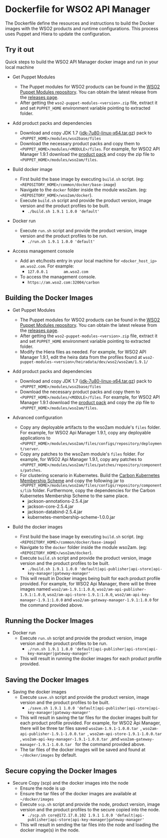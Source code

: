 # Dockerfile for WSO2 API Manager #
The Dockerfile define the resources and instructions to build the Docker images with the WSO2 products and runtime configurations. This process uses Puppet and Hiera to update the configuration.

## Try it out
Quick steps to build the WSO2 API Manager docker image and run in your local machine
  
* Get Puppet Modules
    - The Puppet modules for WSO2 products can be found in the [WSO2 Puppet Modules repository](https://github.com/wso2/puppet-modules). You can obtain the latest release from the [releases page](https://github.com/wso2/puppet-modules/releases). 
    - After getting the `wso2-puppet-modules-<version>.zip` file, extract it and set `PUPPET_HOME` environment variable pointing to extracted folder.

* Add product packs and dependencies
    - Download and copy JDK 1.7 ([jdk-7u80-linux-x64.tar.gz](http://www.oracle.com/technetwork/java/javase/downloads/jdk7-downloads-1880260.html)) pack to `<PUPPET_HOME>/modules/wso2base/files`
    - Download the necessary product packs and copy them to `<PUPPET_HOME>/modules/<MODULE>/files`. For example, for WSO2 API Manager 1.9.1 download the [product pack](http://wso2.com/products/api-manager/) and copy the zip file to `<PUPPET_HOME>/modules/wso2am/files`.

* Build docker image
    - First build the base image by executing `build.sh` script. (eg: `<REPOSITORY_HOME>/common/docker/base-image`)
    - Navigate to the `docker` folder inside the module wso2am. (eg: `<REPOSITORY_HOME>/wso2am/docker`).
    - Execute `build.sh` script and provide the product version, image version and the product profiles to be built.
        + `./build.sh 1.9.1 1.0.0 'default'`

* Docker run
    - Execute `run.sh` script and provide the product version, image version and the product profiles to be run.
        + `./run.sh 1.9.1 1.0.0 'default'`

* Access management console
    - Add an etc/hosts entry in your local machine for `<docker_host_ip> am.wso2.com`. For example:
        + `127.0.0.1       am.wso2.com`
    -  To access the management console.
        + `https://am.wso2.com:32004/carbon`

## Building the Docker Images

* Get Puppet Modules
    - The Puppet modules for WSO2 products can be found in the [WSO2 Puppet Modules repository](https://github.com/wso2/puppet-modules). You can obtain the latest release from the [releases page](https://github.com/wso2/puppet-modules/releases). 
    - After getting the `wso2-puppet-modules-<version>.zip` file, extract it and set `PUPPET_HOME` environment variable pointing to extracted folder. 
    - Modify the Hiera files as needed. For example, for WSO2 API Manager 1.9.1, edit the heira data from the profiles found at `wso2-puppet-modules-<version>/heiradata/dev/wso2/wso2am/1.9.1/` 

* Add product packs and dependencies
    - Download and copy JDK 1.7 ([jdk-7u80-linux-x64.tar.gz](http://www.oracle.com/technetwork/java/javase/downloads/jdk7-downloads-1880260.html)) pack to `<PUPPET_HOME>/modules/wso2base/files`
    - Download the necessary product packs and copy them to `<PUPPET_HOME>/modules/<MODULE>/files`. For example, for WSO2 API Manager 1.9.1 download the [product pack](http://wso2.com/products/api-manager/) and copy the zip file to `<PUPPET_HOME>/modules/wso2am/files`.

* Advanced configuration
    - Copy any deployable artifacts to the wso2am module's `files` folder. For example, for WSO2 Api Manager 1.9.1, copy any deployable applications to `<PUPPET_HOME>/modules/wso2am/files/configs/repository/deployment/server`.
    - Copy any patches to the wso2am module's `files` folder. For example, for WSO2 Api Manager 1.9.1, copy any patches to `<PUPPET_HOME>/modules/wso2am/files/patches/repository/components/patches`.
    - For clustering scenario in Kubernetes. Build the [Carbon Kubernetes Membership Scheme](https://github.com/wso2/kubernetes-artifacts/tree/master/common/kubernetes-membership-scheme) and copy the following jar to `<PUPPET_HOME>/modules/wso2am/files/configs/repository/components/lib` folder. Furthermore, copy the dependencies for the Carbon Kubernetes Membership Scheme to the same place.
        + jackson-annotations-2.5.4.jar
        + jackson-core-2.5.4.jar
        + jackson-databind-2.5.4.jar
        + kubernetes-membership-scheme-1.0.0.jar

* Build the docker images
    - First build the base image by executing `build.sh` script. (eg: `<REPOSITORY_HOME>/common/docker/base-image`)
    - Navigate to the `docker` folder inside the module wso2am. (eg: `<REPOSITORY_HOME>/wso2am/docker`).
    - Execute `build.sh` script and provide the product version, image version and the product profiles to be built.
        + `./build.sh 1.9.1 1.0.0 'default|api-publisher|api-store|api-key-manager|gateway-manager'`
    - This will result in Docker images being built for each product profile provided. For example, for WSO2 Api Manager, there will be three images named `wso2/am-1.9.1:1.0.0`, `wso2/am-api-publisher-1.9.1:1.0.0`, `wso2/am-api-store-1.9.1:1.0.0`, `wso2/am-api-key-manager-1.9.1:1.0.0` and `wso2/am-gateway-manager-1.9.1:1.0.0` for the command provided above.

## Running the Docker Images

* Docker run
    - Execute `run.sh` script and provide the product version, image version and the product profiles to be run.
        + `./run.sh 1.9.1 1.0.0 'default|api-publisher|api-store|api-key-manager|gateway-manager'`
    - This will result in running the docker images for each product profile provided.
    
## Saving the Docker Images

* Saving the docker images
    - Execute `save.sh` script and provide the product version, image version and the product profiles to be built.
        + `./save.sh 1.9.1 1.0.0 'default|api-publisher|api-store|api-key-manager|gateway-manager'`
    - This will result in saving the tar files for the docker images built for each product profile provided. For example, for WSO2 Api Manager, there will be three tar files saved `wso2am-1.9.1-1.0.0.tar `, `wso2am-api-publisher-1.9.1-1.0.0.tar `, `wso2am-api-store-1.9.1-1.0.0.tar `, `wso2am-api-key-manager-1.9.1-1.0.0.tar `,and `wso2am-gateway-manager-1.9.1-1.0.0.tar ` for the command provided above. 
    - The tar files of the docker images will be saved and found at `~/docker/images` by default.

## Secure copying the Docker Images

* Secure Copy (scp) and the docker images into the node
    - Ensure the node is up
    - Ensure the tar files of the docker images are available at `~/docker/images`
    - Execute `scp.sh` script and provide the node, product version, image version and the product profiles to the secure copied into the node.
        + `./scp.sh core@172.17.8.102 1.9.1 1.0.0 'default|api-publisher|api-store|api-key-manager|gateway-manager'`
    - This will result in sending the tar files into the node and loading the docker image(s) in the node.
